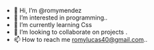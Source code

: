 - 👋 Hi, I’m @romymendez
- 👀 I’m interested in programming..
- 🌱 I’m currently learning Css
- 💞️ I’m looking to collaborate on projects .
- 📫 How to reach me romylucas40@gmail.com..

<!---
romymendez/romymendez is a ✨ special ✨ repository because its `README.md` (this file) appears on your GitHub profile.
You can click the Preview link to take a look at your changes.
--->
